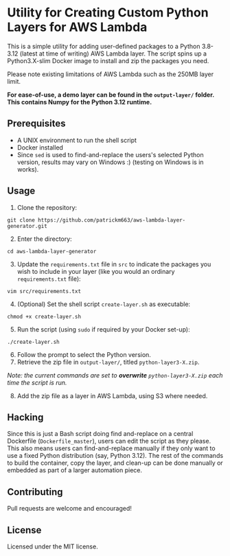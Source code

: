 # Utility for Creating Custom Python Layers for AWS Lambda
This is a simple utility for adding user-defined packages to a Python 3.8-3.12 (latest at time of writing) AWS Lambda layer. The script spins up a Python3.X-slim Docker image to install and zip the packages you need.

Please note existing limitations of AWS Lambda such as the 250MB layer limit.

**For ease-of-use, a demo layer can be found in the `output-layer/` folder. This contains Numpy for the Python 3.12 runtime.**

## Prerequisites
- A UNIX environment to run the shell script
- Docker installed
- Since `sed` is used to find-and-replace the users's selected Python version, results may vary on Windows :) (testing on Windows is in works).

## Usage
1.  Clone the repository:
```
git clone https://github.com/patrickm663/aws-lambda-layer-generator.git
```
2.  Enter the directory:
```
cd aws-lambda-layer-generator
```
3. Update the `requirements.txt` file in `src` to indicate the packages you wish to include in your layer (like you would an ordinary `requirements.txt` file):
```
vim src/requirements.txt
```
4. (Optional) Set the shell script `create-layer.sh` as executable:
```
chmod +x create-layer.sh
```
5. Run the script (using `sudo` if required by your Docker set-up):
```
./create-layer.sh
```
6. Follow the prompt to select the Python version.
7. Retrieve the zip file in `output-layer/`, titled `python-layer3-X.zip`.

_Note: the current commands are set to **overwrite** `python-layer3-X.zip` each time the script is run._

8. Add the zip file as a layer in AWS Lambda, using S3 where needed.

## Hacking
Since this is just a Bash script doing find and-replace on a central Dockerfile (`Dockerfile_master`), users can edit the script as they please. This also means users can find-and-replace manually if they only want to use a fixed Python distribution (say, Python 3.12). The rest of the commands to build the container, copy the layer, and clean-up can be done manually or embedded as part of a larger automation piece.

## Contributing
Pull requests are welcome and encouraged!

## License
Licensed under the MIT license.
